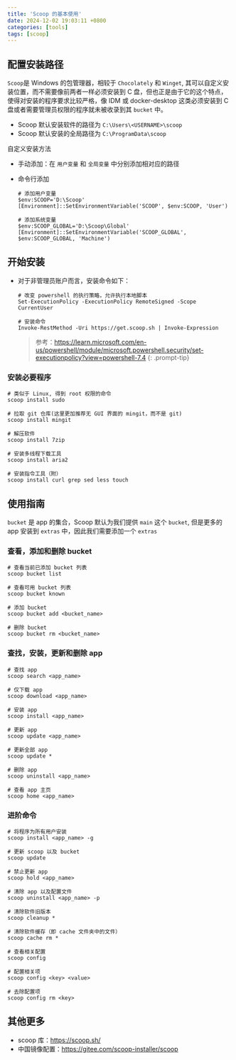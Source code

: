 ```yaml
---
title: 'Scoop 的基本使用'
date: 2024-12-02 19:03:11 +0800
categories: [tools]
tags: [scoop]
---
```


## 配置安装路径

`Scoop`是 Windows 的包管理器，相较于 `Chocolately` 和 `Winget`, 其可以自定义安装位置，而不需要像前两者一样必须安装到 C 盘，但也正是由于它的这个特点，使得对安装的程序要求比较严格，像 IDM 或 docker-desktop 这类必须安装到 C 盘或者需要管理员权限的程序就未被收录到其 `bucket` 中。

- Scoop 默认安装软件的路径为 `C:\Users\<USERNAME>\scoop`
- Scoop 默认安装的全局路径为 `C:\ProgramData\scoop`

自定义安装方法

- 手动添加：在 `用户变量` 和 `全局变量` 中分别添加相对应的路径
- 命令行添加

  ```shell
  # 添加用户变量
  $env:SCOOP='D:\Scoop'
  [Environment]::SetEnvironmentVariable('SCOOP', $env:SCOOP, 'User')

  # 添加系统变量
  $env:SCOOP_GLOBAL='D:\Scoop\Global'
  [Environment]::SetEnvironmentVariable('SCOOP_GLOBAL', $env:SCOOP_GLOBAL, 'Machine')
  ```

## 开始安装

- 对于非管理员账户而言，安装命令如下：

  ```shell
  # 改变 powershell 的执行策略，允许执行本地脚本
  Set-ExecutionPolicy -ExecutionPolicy RemoteSigned -Scope CurrentUser

  # 安装命令
  Invoke-RestMethod -Uri https://get.scoop.sh | Invoke-Expression
  ```

  > 参考：<https://learn.microsoft.com/en-us/powershell/module/microsoft.powershell.security/set-executionpolicy?view=powershell-7.4>
  {: .prompt-tip}

### 安装必要程序

```shell
# 类似于 Linux, 得到 root 权限的命令
scoop install sudo 

# 拉取 git 仓库(这里更加推荐无 GUI 界面的 mingit，而不是 git)
scoop install mingit

# 解压软件
scoop install 7zip

# 安装多线程下载工具
scoop install aria2

# 安装指令工具（附）
scoop install curl grep sed less touch
```

## 使用指南

`bucket` 是 app 的集合，Scoop 默认为我们提供 `main` 这个 `bucket`, 但是更多的 app 安装到 `extras` 中，因此我们需要添加一个 `extras`

### 查看，添加和删除 bucket

```shell
# 查看当前已添加 bucket 列表
scoop bucket list

# 查看可用 bucket 列表
scoop bucket known

# 添加 bucket 
scoop bucket add <bucket_name> 

# 删除 bucket
scoop bucket rm <bucket_name>
```

### 查找，安装，更新和删除 app

```shell
# 查找 app
scoop search <app_name>

# 仅下载 app 
scoop download <app_name>

# 安装 app
scoop install <app_name>

# 更新 app
scoop update <app_name>

# 更新全部 app
scoop update *

# 删除 app
scoop uninstall <app_name>

# 查看 app 主页
scoop home <app_name>
```

### 进阶命令

```shell
# 将程序为所有用户安装 
scoop install <app_name> -g

# 更新 scoop 以及 bucket
scoop update

# 禁止更新 app
scoop hold <app_name>

# 清除 app 以及配置文件
scoop uninstall <app_name> -p

# 清除软件旧版本
scoop cleanup *

# 清除软件缓存（即 cache 文件夹中的文件）
scoop cache rm *

# 查看相关配置
scoop config

# 配置相关项
scoop config <key> <value>

# 去除配置项
scoop config rm <key>
```

## 其他更多

- scoop 库：<https://scoop.sh/>
- 中国镜像配置：<https://gitee.com/scoop-installer/scoop>
